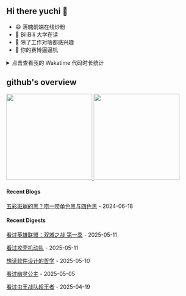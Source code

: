 ## Hi there yuchi 👋 

- 😄 落魄前端在线炒粉
- 🏫 BiliBili 大学在读
- 🤔 除了工作对啥都感兴趣
- 👯 你的赛博逼逼机

<details>
  <summary>
    点击查看我的 Wakatime 代码时长统计
  </summary>
  <div>
    <img src="https://github-readme-stats.vercel.app/api/wakatime?username=yuchiXiong&hide_title=true&layout=compact&langs_count=10" />
  <div>
</details>
    
## github's overview

<a href="https://github.com/yuchiXiong">
  <img height="225" src="https://github-readme-stats.vercel.app/api?username=yuchiXiong&show_icons=true&include_all_commits=true&count_private=true"/>
  <img height="225" src="https://github-readme-stats.vercel.app/api/top-langs/?username=yuchiXiong&hide=python,css,ejs,stylus,racket,scss,slim,html,c,less,shell"/>
</a>

#### Recent Blogs

[五彩斑斓的黑？唠一唠单色黑与四色黑](https://xiongyuchi.com/2024/06/18/wu-cai-ban-lan-de-hei-lao-yi-lao-dan-se-hei-yu-si-se-hei/) - 2024-06-18

#### Recent Digests

[看过英雄联盟：双城之战 第一季](https://movie.douban.com/subject/34867871/) - 2025-05-11

[看过攻壳机动队](https://movie.douban.com/subject/1291936/) - 2025-05-11

[想读软件设计的哲学](https://book.douban.com/subject/37119755/) - 2025-05-10

[看过幽灵公主](https://movie.douban.com/subject/1297359/) - 2025-05-05

[看过虫王战队超王者](https://movie.douban.com/subject/36111239/) - 2025-04-19